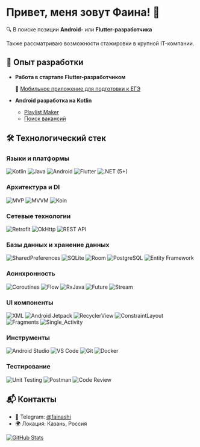 # Привет, меня зовут Фаина! 👋

🔍 В поиске позиции **Android-** или **Flutter-разработчика**

Также рассматриваю возможности стажировки в крупной IT-компании.

## 🚀 Опыт разработки

- **Работа в стартапе Flutter-разработчиком**
  
  🔗 [Мобильное приложение для подготовки к ЕГЭ](https://ready-school.ru/)  
- **Android разработка на Kotlin**  
  - [Playlist Maker](https://github.com/DoNatPanic/playlist-maker)  
  - [Поиск вакансий](https://github.com/DoNatPanic/practicum-android-diploma) 

## 🛠 Технологический стек

### Языки и платформы
![Kotlin](https://img.shields.io/badge/kotlin-%230095D5.svg?style=for-the-badge&logo=kotlin&logoColor=white)
![Java](https://img.shields.io/badge/java-%23ED8B00.svg?style=for-the-badge&logo=openjdk&logoColor=white)
![Android](https://img.shields.io/badge/Android-3DDC84?style=for-the-badge&logo=android&logoColor=white)
![Flutter](https://img.shields.io/badge/flutter-%2302569B.svg?style=for-the-badge&logo=flutter&logoColor=white)
![.NET (5+)](https://img.shields.io/badge/.NET_(5+)-512BD4.svg?style=for-the-badge&logo=dotnet&logoColor=white)

### Архитектура и DI
![MVP](https://img.shields.io/badge/MVP-%23FF6B6B.svg?style=for-the-badge)
![MVVM](https://img.shields.io/badge/MVVM-%235E81AC.svg?style=for-the-badge)
![Koin](https://img.shields.io/badge/Koin-%23FF6D00.svg?style=for-the-badge)

### Сетевые технологии
![Retrofit](https://img.shields.io/badge/retrofit-%237E57C2.svg?style=for-the-badge&logo=retrofit&logoColor=white)
![OkHttp](https://img.shields.io/badge/OkHttp-%236DB33F.svg?style=for-the-badge)
![REST API](https://img.shields.io/badge/REST-%23FF6B6B.svg?style=for-the-badge)

### Базы данных и хранение данных
![SharedPreferences](https://img.shields.io/badge/Shared_Prefs-9B59B6?style=for-the-badge)
![SQLite](https://img.shields.io/badge/sqlite-%23003B57.svg?style=for-the-badge&logo=sqlite&logoColor=white)
![Room](https://img.shields.io/badge/Room-%234285F4.svg?style=for-the-badge)
![PostgreSQL](https://img.shields.io/badge/PostgreSQL-336791.svg?style=for-the-badge&logo=postgresql&logoColor=white)
![Entity Framework](https://img.shields.io/badge/Entity_Framework-3C763D.svg?style=for-the-badge&logo=dotnet&logoColor=white)

### Асинхронность
![Coroutines](https://img.shields.io/badge/Coroutines-2E8B57.svg?style=for-the-badge&logo=kotlin&logoColor=white)
![Flow](https://img.shields.io/badge/Flow-0095D8.svg?style=for-the-badge&logo=kotlin&logoColor=white)
![RxJava](https://img.shields.io/badge/RxJava-%23B7178C.svg?style=for-the-badge)
![Future](https://img.shields.io/badge/Future-02569B.svg?style=for-the-badge&logo=flutter&logoColor=white)
![Stream](https://img.shields.io/badge/Stream-02569B.svg?style=for-the-badge&logo=flutter&logoColor=white)

### UI компоненты
![XML](https://img.shields.io/badge/XML-%23FF6600.svg?style=for-the-badge)
![Android Jetpack](https://img.shields.io/badge/Jetpack-%234285F4.svg?style=for-the-badge)
![RecyclerView](https://img.shields.io/badge/RecyclerView-%2334A853.svg?style=for-the-badge)
![ConstraintLayout](https://img.shields.io/badge/ConstraintLayout-%23FFBA00.svg?style=for-the-badge)
![Fragments](https://img.shields.io/badge/Fragments-8A2BE2?style=for-the-badge)
![Single_Activity](https://img.shields.io/badge/Single_Activity-00BFFF?style=for-the-badge)

### Инструменты
![Android Studio](https://img.shields.io/badge/Android%20Studio-3DDC84.svg?style=for-the-badge&logo=android-studio&logoColor=white)
![VS Code](https://img.shields.io/badge/VS_Code-007ACC.svg?style=for-the-badge&logo=visualstudiocode&logoColor=white)
![Git](https://img.shields.io/badge/git-%23F05033.svg?style=for-the-badge&logo=git&logoColor=white)
![Docker](https://img.shields.io/badge/Docker-2496ED.svg?style=for-the-badge&logo=docker&logoColor=white)

### Тестирование
![Unit Testing](https://img.shields.io/badge/Unit_Testing-%2325A162.svg?style=for-the-badge&logoColor=white)
![Postman](https://img.shields.io/badge/Postman-FF6C37.svg?style=for-the-badge&logo=postman&logoColor=white)
![Code Review](https://img.shields.io/badge/Code%20Review-%23FFD700.svg?style=for-the-badge)

## 📬 Контакты

- 💬 Telegram: [@fainashi](https://t.me/fainashi)
- 🌍 Локация: Казань, Россия

[![GitHub Stats](https://github-readme-stats.vercel.app/api?username=DoNatPanic&show_icons=true&theme=react&hide=stars,contribs)](https://github.com/DoNatPanic)
